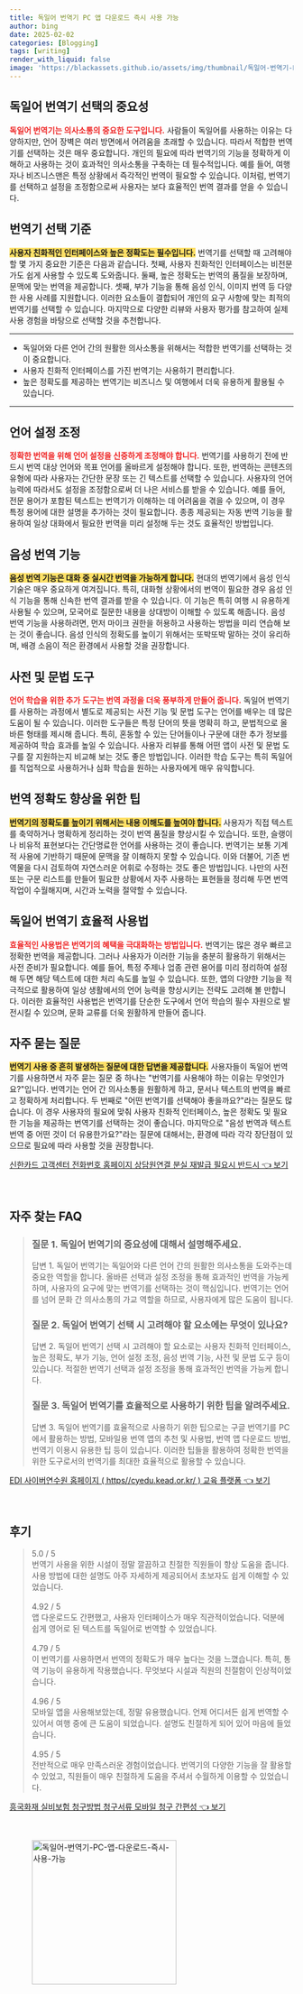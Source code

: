 ```yaml
---
title: 독일어 번역기 PC 앱 다운로드 즉시 사용 가능
author: bing
date: 2025-02-02
categories: [Blogging]
tags: [writing]
render_with_liquid: false
image: 'https://blackassets.github.io/assets/img/thumbnail/독일어-번역기-PC-앱-다운로드-즉시-사용-가능.webp'
---
```



<h2 id='독일어_번역기_선택의_중요성'>독일어 번역기 선택의 중요성</h2>

<p><b><span style="color: #ee2323;">독일어 번역기는 의사소통의 중요한 도구입니다.</span></b> 사람들이 독일어를 사용하는 이유는 다양하지만, 언어 장벽은 여러 방면에서 어려움을 초래할 수 있습니다. 따라서 적합한 번역기를 선택하는 것은 매우 중요합니다. 개인의 필요에 따라 번역기의 기능을 정확하게 이해하고 사용하는 것이 효과적인 의사소통을 구축하는 데 필수적입니다. 예를 들어, 여행자나 비즈니스맨은 특정 상황에서 즉각적인 번역이 필요할 수 있습니다. 이처럼, 번역기를 선택하고 설정을 조정함으로써 사용자는 보다 효율적인 번역 결과를 얻을 수 있습니다.</p>

<h2 id='번역기_선택_기준'>번역기 선택 기준</h2>

<p><b><span style="background-color: #ffe066;">사용자 친화적인 인터페이스와 높은 정확도는 필수입니다.</span></b> 번역기를 선택할 때 고려해야 할 몇 가지 중요한 기준은 다음과 같습니다. 첫째, 사용자 친화적인 인터페이스는 비전문가도 쉽게 사용할 수 있도록 도와줍니다. 둘째, 높은 정확도는 번역의 품질을 보장하며, 문맥에 맞는 번역을 제공합니다. 셋째, 부가 기능을 통해 음성 인식, 이미지 번역 등 다양한 사용 사례를 지원합니다. 이러한 요소들이 결합되어 개인의 요구 사항에 맞는 최적의 번역기를 선택할 수 있습니다. 마지막으로 다양한 리뷰와 사용자 평가를 참고하여 실제 사용 경험을 바탕으로 선택할 것을 추천합니다.</p>

<hr />

<ul>
    <li>독일어와 다른 언어 간의 원활한 의사소통을 위해서는 적합한 번역기를 선택하는 것이 중요합니다.</li>
    <li>사용자 친화적 인터페이스를 가진 번역기는 사용하기 편리합니다.</li>
    <li>높은 정확도를 제공하는 번역기는 비즈니스 및 여행에서 더욱 유용하게 활용될 수 있습니다.</li>
</ul>

<hr />

<h2 id='언어_설정_조정'>언어 설정 조정</h2>

<p><b><span style="color: #ee2323;">정확한 번역을 위해 언어 설정을 신중하게 조정해야 합니다.</span></b> 번역기를 사용하기 전에 반드시 번역 대상 언어와 목표 언어를 올바르게 설정해야 합니다. 또한, 번역하는 콘텐츠의 유형에 따라 사용자는 간단한 문장 또는 긴 텍스트를 선택할 수 있습니다. 사용자의 언어 능력에 따라서도 설정을 조정함으로써 더 나은 서비스를 받을 수 있습니다. 예를 들어, 전문 용어가 포함된 텍스트는 번역기가 이해하는 데 어려움을 겪을 수 있으며, 이 경우 특정 용어에 대한 설명을 추가하는 것이 필요합니다. 종종 제공되는 자동 번역 기능을 활용하여 일상 대화에서 필요한 번역을 미리 설정해 두는 것도 효율적인 방법입니다.</p>

<h2 id='음성_번역_기능'>음성 번역 기능</h2>

<p><b><span style="background-color: #ffe066;">음성 번역 기능은 대화 중 실시간 번역을 가능하게 합니다.</span></b> 현대의 번역기에서 음성 인식 기술은 매우 중요하게 여겨집니다. 특히, 대화형 상황에서의 번역이 필요한 경우 음성 인식 기능을 통해 신속한 번역 결과를 받을 수 있습니다. 이 기능은 특히 여행 시 유용하게 사용될 수 있으며, 모국어로 질문한 내용을 상대방이 이해할 수 있도록 해줍니다. 음성 번역 기능을 사용하려면, 먼저 마이크 권한을 허용하고 사용하는 방법을 미리 연습해 보는 것이 좋습니다. 음성 인식의 정확도를 높이기 위해서는 또박또박 말하는 것이 유리하며, 배경 소음이 적은 환경에서 사용할 것을 권장합니다.</p>

<h2 id='사전_및_문법_도구'>사전 및 문법 도구</h2>

<p><b><span style="color: #ee2323;">언어 학습을 위한 추가 도구는 번역 과정을 더욱 풍부하게 만들어 줍니다.</span></b> 독일어 번역기를 사용하는 과정에서 별도로 제공되는 사전 기능 및 문법 도구는 언어를 배우는 데 많은 도움이 될 수 있습니다. 이러한 도구들은 특정 단어의 뜻을 명확히 하고, 문법적으로 올바른 형태를 제시해 줍니다. 특히, 혼동할 수 있는 단어들이나 구문에 대한 추가 정보를 제공하여 학습 효과를 높일 수 있습니다. 사용자 리뷰를 통해 어떤 앱이 사전 및 문법 도구를 잘 지원하는지 비교해 보는 것도 좋은 방법입니다. 이러한 학습 도구는 특히 독일어를 직업적으로 사용하거나 심화 학습을 원하는 사용자에게 매우 유익합니다.</p>

<h2 id='번역_정확도_향상_팁'>번역 정확도 향상을 위한 팁</h2>

<p><b><span style="background-color: #ffe066;">번역기의 정확도를 높이기 위해서는 내용 이해도를 높여야 합니다.</span></b> 사용자가 직접 텍스트를 축약하거나 명확하게 정리하는 것이 번역 품질을 향상시킬 수 있습니다. 또한, 슬랭이나 비유적 표현보다는 간단명료한 언어를 사용하는 것이 좋습니다. 번역기는 보통 기계적 사용에 기반하기 때문에 문맥을 잘 이해하지 못할 수 있습니다. 이와 더불어, 기존 번역물을 다시 검토하여 자연스러운 어휘로 수정하는 것도 좋은 방법입니다. 나만의 사전 또는 구문 리스트를 만들어 필요한 상황에서 자주 사용하는 표현들을 정리해 두면 번역 작업이 수월해지며, 시간과 노력을 절약할 수 있습니다.</p>

<h2 id='독일어_번역기_효율적_사용법'>독일어 번역기 효율적 사용법</h2>

<p><b><span style="color: #ee2323;">효율적인 사용법은 번역기의 혜택을 극대화하는 방법입니다.</span></b> 번역기는 많은 경우 빠르고 정확한 번역을 제공합니다. 그러나 사용자가 이러한 기능을 충분히 활용하기 위해서는 사전 준비가 필요합니다. 예를 들어, 특정 주제나 업종 관련 용어를 미리 정리하여 설정해 두면 해당 텍스트에 대한 처리 속도를 높일 수 있습니다. 또한, 앱의 다양한 기능을 적극적으로 활용하여 일상 생활에서의 언어 능력을 향상시키는 전략도 고려해 볼 만합니다. 이러한 효율적인 사용법은 번역기를 단순한 도구에서 언어 학습의 필수 자원으로 발전시킬 수 있으며, 문화 교류를 더욱 원활하게 만들어 줍니다.</p>

<h2 id='자주_묻는_질문'>자주 묻는 질문</h2>

<p><b><span style="background-color: #ffe066;">번역기 사용 중 흔히 발생하는 질문에 대한 답변을 제공합니다.</span></b> 사용자들이 독일어 번역기를 사용하면서 자주 묻는 질문 중 하나는 "번역기를 사용해야 하는 이유는 무엇인가요?"입니다. 번역기는 언어 간 의사소통을 원활하게 하고, 문서나 텍스트의 번역을 빠르고 정확하게 처리합니다. 두 번째로 "어떤 번역기를 선택해야 좋을까요?"라는 질문도 많습니다. 이 경우 사용자의 필요에 맞춰 사용자 친화적 인터페이스, 높은 정확도 및 필요한 기능을 제공하는 번역기를 선택하는 것이 좋습니다. 마지막으로 "음성 번역과 텍스트 번역 중 어떤 것이 더 유용한가요?"라는 질문에 대해서는, 환경에 따라 각각 장단점이 있으므로 필요에 따라 사용할 것을 권장합니다.</p>


<p><a class="click-button" title="신한카드 고객센터 전화번호 홈페이지 상담원연결 분실 재발급 필요시 반드시" href="https://blackassets.github.io/posts/%EC%8B%A0%ED%95%9C%EC%B9%B4%EB%93%9C-%EA%B3%A0%EA%B0%9D%EC%84%BC%ED%84%B0-%EC%A0%84%ED%99%94%EB%B2%88%ED%98%B8-%ED%99%88%ED%8E%98%EC%9D%B4%EC%A7%80-%EC%83%81%EB%8B%B4%EC%9B%90%EC%97%B0%EA%B2%B0-%EB%B6%84%EC%8B%A4-%EC%9E%AC%EB%B0%9C%EA%B8%89-%ED%95%84%EC%9A%94%EC%8B%9C-%EB%B0%98%EB%93%9C%EC%8B%9C/" rel="dofollow">신한카드 고객센터 전화번호 홈페이지 상담원연결 분실 재발급 필요시 반드시 👈 보기</a></p><br>
<h2 id='자주_찾는_FAQ'>자주 찾는 FAQ</h2>
<div itemscope="" itemtype="https://schema.org/FAQPage"> 
<blockquote> 
<div itemscope="" itemprop="mainEntity" itemtype="https://schema.org/Question"> 
<h3 itemprop="name">질문 1. 독일어 번역기의 중요성에 대해서 설명해주세요.</h3> 
<div itemscope="" itemprop="acceptedAnswer" itemtype="https://schema.org/Answer"> 
<span itemprop="text"> 
<p>답변 1. 독일어 번역기는 독일어와 다른 언어 간의 원활한 의사소통을 도와주는데 중요한 역할을 합니다. 올바른 선택과 설정 조정을 통해 효과적인 번역을 가능케 하며, 사용자의 요구에 맞는 번역기를 선택하는 것이 핵심입니다. 번역기는 언어를 넘어 문화 간 의사소통의 가교 역할을 하므로, 사용자에게 많은 도움이 됩니다.</p> 
</span> 
</div> 
</div> 

<div itemscope="" itemprop="mainEntity" itemtype="https://schema.org/Question"> 
<h3 itemprop="name">질문 2. 독일어 번역기 선택 시 고려해야 할 요소에는 무엇이 있나요?</h3> 
<div itemscope="" itemprop="acceptedAnswer" itemtype="https://schema.org/Answer"> 
<span itemprop="text"> 
<p>답변 2. 독일어 번역기 선택 시 고려해야 할 요소로는 사용자 친화적 인터페이스, 높은 정확도, 부가 기능, 언어 설정 조정, 음성 번역 기능, 사전 및 문법 도구 등이 있습니다. 적절한 번역기 선택과 설정 조정을 통해 효과적인 번역을 가능케 합니다.</p> 
</span> 
</div> 
</div> 

<div itemscope="" itemprop="mainEntity" itemtype="https://schema.org/Question"> 
<h3 itemprop="name">질문 3. 독일어 번역기를 효율적으로 사용하기 위한 팁을 알려주세요.</h3> 
<div itemscope="" itemprop="acceptedAnswer" itemtype="https://schema.org/Answer"> 
<span itemprop="text"> 
<p>답변 3. 독일어 번역기를 효율적으로 사용하기 위한 팁으로는 구글 번역기를 PC에서 활용하는 방법, 모바일용 번역 앱의 추천 및 사용법, 번역 앱 다운로드 방법, 번역기 이용시 유용한 팁 등이 있습니다. 이러한 팁들을 활용하여 정확한 번역을 위한 도구로서의 번역기를 최대한 효율적으로 활용할 수 있습니다.</p> 
</span> 
</div> 
</div> 
</blockquote> 
</div>
<p><a class="click-button" title="EDI 사이버연수원 홈페이지 ( https//cyedu.kead.or.kr/ ) 교육 플랫폼" href="https://blackassets.github.io/posts/EDI-%EC%82%AC%EC%9D%B4%EB%B2%84%EC%97%B0%EC%88%98%EC%9B%90-%ED%99%88%ED%8E%98%EC%9D%B4%EC%A7%80-(-httpscyedu.kead.or.kr-)-%EA%B5%90%EC%9C%A1-%ED%94%8C%EB%9E%AB%ED%8F%BC/" rel="dofollow">EDI 사이버연수원 홈페이지 ( https//cyedu.kead.or.kr/ ) 교육 플랫폼 👈 보기</a></p><br>
<h2 id='후기'>후기</h2>
<div itemscope itemtype="https://schema.org/Product">
  <blockquote>
  <div itemprop="review" itemscope itemtype="https://schema.org/Review">
      <div itemprop="reviewRating" itemscope itemtype="https://schema.org/Rating"> <span itemprop="ratingValue">5.0</span> / <span itemprop="bestRating">5</span> </div>
      <span itemprop="reviewBody">번역기 사용을 위한 시설이 정말 깔끔하고 친절한 직원들이 항상 도움을 줍니다. 사용 방법에 대한 설명도 아주 자세하게 제공되어서 초보자도 쉽게 이해할 수 있었습니다.</span>
  </div>
  <br>
  <div itemprop="review" itemscope itemtype="https://schema.org/Review">
      <div itemprop="reviewRating" itemscope itemtype="https://schema.org/Rating"> <span itemprop="ratingValue">4.92</span> / <span itemprop="bestRating">5</span> </div>
      <span itemprop="reviewBody">앱 다운로드도 간편했고, 사용자 인터페이스가 매우 직관적이었습니다. 덕분에 쉽게 영어로 된 텍스트를 독일어로 번역할 수 있었습니다.</span>
  </div>
  <br>
  <div itemprop="review" itemscope itemtype="https://schema.org/Review">
      <div itemprop="reviewRating" itemscope itemtype="https://schema.org/Rating"> <span itemprop="ratingValue">4.79</span> / <span itemprop="bestRating">5</span> </div>
      <span itemprop="reviewBody">이 번역기를 사용하면서 번역의 정확도가 매우 높다는 것을 느꼈습니다. 특히, 통역 기능이 유용하게 작용했습니다. 무엇보다 시설과 직원의 친절함이 인상적이었습니다.</span>
  </div>
  <br>
  <div itemprop="review" itemscope itemtype="https://schema.org/Review">
      <div itemprop="reviewRating" itemscope itemtype="https://schema.org/Rating"> <span itemprop="ratingValue">4.96</span> / <span itemprop="bestRating">5</span> </div>
      <span itemprop="reviewBody">모바일 앱을 사용해보았는데, 정말 유용했습니다. 언제 어디서든 쉽게 번역할 수 있어서 여행 중에 큰 도움이 되었습니다. 설명도 친절하게 되어 있어 마음에 들었습니다.</span>
  </div>
  <br>
  <div itemprop="review" itemscope itemtype="https://schema.org/Review">
      <div itemprop="reviewRating" itemscope itemtype="https://schema.org/Rating"> <span itemprop="ratingValue">4.95</span> / <span itemprop="bestRating">5</span> </div>
      <span itemprop="reviewBody">전반적으로 매우 만족스러운 경험이었습니다. 번역기의 다양한 기능을 잘 활용할 수 있었고, 직원들이 매우 친절하게 도움을 주셔서 수월하게 이용할 수 있었습니다.</span>
  </div>
  </blockquote>
</div>
<p><a class="click-button" title="흥국화재 실비보험 청구방법 청구서류 모바일 청구 간편성" href="https://blackassets.github.io/posts/%ED%9D%A5%EA%B5%AD%ED%99%94%EC%9E%AC-%EC%8B%A4%EB%B9%84%EB%B3%B4%ED%97%98-%EC%B2%AD%EA%B5%AC%EB%B0%A9%EB%B2%95-%EC%B2%AD%EA%B5%AC%EC%84%9C%EB%A5%98-%EB%AA%A8%EB%B0%94%EC%9D%BC-%EC%B2%AD%EA%B5%AC-%EA%B0%84%ED%8E%B8%EC%84%B1/" rel="dofollow">흥국화재 실비보험 청구방법 청구서류 모바일 청구 간편성 👈 보기</a></p><br>
<figure class="image"><img src="https://blackassets.github.io/assets/img/thumbnail/독일어-번역기-PC-앱-다운로드-즉시-사용-가능.webp" alt="독일어-번역기-PC-앱-다운로드-즉시-사용-가능" width="256" height="256"></figure>